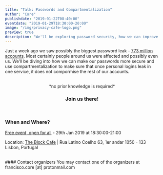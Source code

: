 ```yaml
---
title: "Talk: Passwords and Compartmentalization"
author: "Core"
publishdate: "2019-01-22T08:40:00"
eventdate: "2019-01-29T18:30:00-20:00"
image: "/img/privacy-cafe-logo.png"
preview: true
description: "We'll be exploring password security, how we can improve it as well as how to containerize our digital lives."
---
```


Just a week ago we saw possibly the biggest password leak - [773 million accounts](https://www.businessinsider.com/collection-one-data-breach-email-passwords-2019-1). Most certainly people around us were affected and possibly even us. We'll be diving into how we can make our passwords more secure and use compartmentalization to make sure that once personal logins leak in one service, it does not compormise the rest of our accounts.

<br>
<center>*no prior knowledge is required*</center>

### <center>**Join us there!**</center>
<br>

### When and Where?

[Free event, open for all](https://www.meetup.com/Social-at-The-Block-Cafe/) - 29th Jan 2019 at 18:30:00-21:00

Location: [The Block Cafe](http://theblock.cafe/) |  Rua Latino Coelho 63, 1er andar 1050 - 133 Lisbon, Portugal


<br>
#### Contact organizers
You may contact one of the organizers at francisco.core [at] protonmail.com

